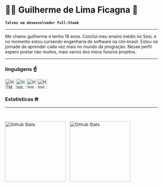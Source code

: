 # 👨‍💻 Guilherme de Lima Ficagna 🍻

**`Talvez um desenvolvedor Full-Steak`**

---

Me chamo guilherme e tenho 18 anos. Conclui meu ensino médio no Sesi, e no momento estou cursando engenharia de software na Uni-brasil. Estou na jornade de aprender cada vez mais no mundo da progração. Nesse perfil espero postar não muitos, mais varios dos meus futuros projetos.

---

### linguâgens ☝️

<img
    align="left"
    alt="HTML"
    title="HTML"
    width=33px
    style="padding-rigth: 10px;"
    src="https://cdn.jsdelivr.net/gh/devicons/devicon@latest/icons/python/python-original-wordmark.svg" 
/>

<img
    align="left"
    title="Html"
    width=33px
    style="padding-rigth: 10px;"
    src="https://cdn.jsdelivr.net/gh/devicons/devicon@latest/icons/java/java-original-wordmark.svg"   
/>

<img
    align="left"
    title="Html"
    width=32px
    style="padding-rigth: 10px;"
    src="https://cdn.jsdelivr.net/gh/devicons/devicon@latest/icons/html5/html5-original-wordmark.svg" 
/>

<img
    align="left"
    title="Html"
    width=32px
    style="padding-rigth: 10px;"
    src="https://cdn.jsdelivr.net/gh/devicons/devicon@latest/icons/css3/css3-original-wordmark.svg" 
/>
          
<br/>
<br/>

### Estatisticas 🌐

---

<br/>

<img 
    align="left"
    alt="Github Stats"
    height="200"
    style="padding-right: 10px;"
    src="https://github-readme-stats.vercel.app/api?username=GuilhermeLimaFicagna&show_icons=true&theme=tokyonight&include_all_commits=true&locale=pt-br"
/>

<img 
    align="left"
    alt="Github Stats"
    height="200"
    style="padding-right: 10px;"
    src="https://github-readme-stats.vercel.app/api/top-langs/?username=GuilhermeLimaFicagna&theme=tokyonight&layout=compact&custom_title=Tecnologias&langs_count=4"
/>
